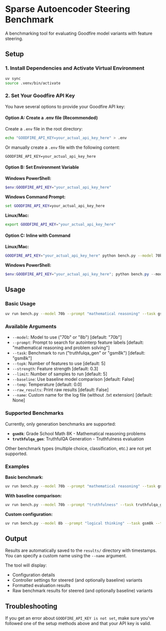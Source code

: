 # Sparse Autoencoder Steering Benchmark

A benchmarking tool for evaluating Goodfire model variants with feature steering.

## Setup

### 1. Install Dependencies and Activate Virtual Environment
```bash
uv sync
source .venv/bin/activate
```

### 2. Set Your Goodfire API Key

You have several options to provide your Goodfire API key:

#### Option A: Create a .env file (Recommended)
Create a `.env` file in the root directory:
```bash
echo "GOODFIRE_API_KEY=your_actual_api_key_here" > .env
```

Or manually create a `.env` file with the following content:
```
GOODFIRE_API_KEY=your_actual_api_key_here
```

#### Option B: Set Environment Variable
**Windows PowerShell:**
```powershell
$env:GOODFIRE_API_KEY="your_actual_api_key_here"
```

**Windows Command Prompt:**
```cmd
set GOODFIRE_API_KEY=your_actual_api_key_here
```

**Linux/Mac:**
```bash
export GOODFIRE_API_KEY="your_actual_api_key_here"
```

#### Option C: Inline with Command
**Linux/Mac:**
```bash
GOODFIRE_API_KEY="your_actual_api_key_here" python bench.py --model 70b --prompt "test"
```

**Windows PowerShell:**
```powershell
$env:GOODFIRE_API_KEY="your_actual_api_key_here"; python bench.py --model 70b --prompt "test"
```

## Usage

### Basic Usage
```bash
uv run bench.py --model 70b --prompt "mathematical reasoning" --task gsm8k --limit 10
```

### Available Arguments
- `--model`: Model to use ("70b" or "8b") [default: "70b"]
- `--prompt`: Prompt to search for autointerp feature labels [default: "mathematical reasoning and problem solving"]
- `--task`: Benchmark to run ("truthfulqa_gen" or "gsm8k") [default: "gsm8k"]
- `--topk`: Number of features to use [default: 5]
- `--strength`: Feature strength [default: 0.3]
- `--limit`: Number of samples to run [default: 5]
- `--baseline`: Use baseline model comparison [default: False]
- `--temp`: Temperature [default: 0.0]
- `--raw_results`: Print raw results [default: False]
- `--name`: Custom name for the log file (without .txt extension) [default: None]

### Supported Benchmarks
Currently, only generation benchmarks are supported:
- **`gsm8k`**: Grade School Math 8K - Mathematical reasoning problems
- **`truthfulqa_gen`**: TruthfulQA Generation - Truthfulness evaluation

Other benchmark types (multiple choice, classification, etc.) are not yet supported.

### Examples

**Basic benchmark:**
```bash
uv run bench.py --model 70b --prompt "mathematical reasoning" --task gsm8k --limit 20
```

**With baseline comparison:**
```bash
uv run bench.py --model 70b --prompt "truthfulness" --task truthfulqa_gen --baseline True --limit 50
```

**Custom configuration:**
```bash
uv run bench.py --model 8b --prompt "logical thinking" --task gsm8k --topk 10 --strength 0.5 --limit 100 --name my_experiment
```

## Output

Results are automatically saved to the `results/` directory with timestamps. You can specify a custom name using the `--name` argument.

The tool will display:
- Configuration details
- Controller settings for steered (and optionally baseline) variants
- Formatted evaluation results
- Raw benchmark results for steered (and optionally baseline) variants

## Troubleshooting

If you get an error about `GOODFIRE_API_KEY is not set`, make sure you've followed one of the setup methods above and that your API key is valid. 